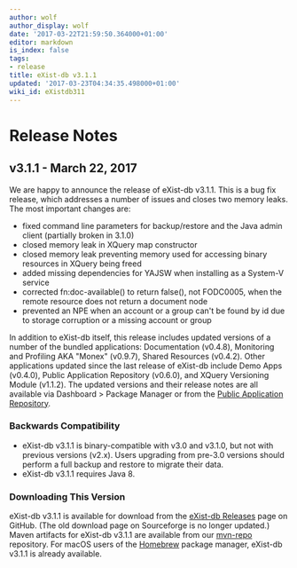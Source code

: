 ```yaml
---
author: wolf
author_display: wolf
date: '2017-03-22T21:59:50.364000+01:00'
editor: markdown
is_index: false
tags:
- release
title: eXist-db v3.1.1
updated: '2017-03-23T04:34:35.498000+01:00'
wiki_id: eXistdb311
---
```


# Release Notes

## v3.1.1 - March 22, 2017

We are happy to announce the release of eXist-db v3.1.1. This is a bug fix release, which addresses a number of issues and closes two memory leaks. The most important changes are:

- fixed command line parameters for backup/restore and the Java admin client (partially broken in 3.1.0)
- closed memory leak in XQuery map constructor
- closed memory leak preventing memory used for accessing binary resources in XQuery being freed
- added missing dependencies for YAJSW when installing as a System-V service
- corrected fn:doc-available() to return false(), not FODC0005, when the remote resource does not return a document node
- prevented an NPE when an account or a group can't be found by id due to storage corruption or a missing account or group

In addition to eXist-db itself, this release includes updated versions of a number of the bundled applications: Documentation (v0.4.8), Monitoring and Profiling AKA "Monex" (v0.9.7), Shared Resources (v0.4.2). Other applications updated since the last release of eXist-db include Demo Apps (v0.4.0), Public Application Repository (v0.6.0), and XQuery Versioning Module (v1.1.2). The updated versions and their release notes are all available via Dashboard > Package Manager or from the [Public Application Repository](http://demo.exist-db.org/exist/apps/public-repo/index.html).

### Backwards Compatibility

- eXist-db v3.1.1 is binary-compatible with v3.0 and v3.1.0, but not with previous versions (v2.x). Users upgrading from pre-3.0 versions should perform a full backup and restore to migrate their data.
- eXist-db v3.1.1 requires Java 8.

### Downloading This Version

eXist-db v3.1.1 is available for download from the [eXist-db Releases](https://github.com/eXist-db/exist/releases/tag/eXist-3.1.1) page on GitHub. (The old download page on Sourceforge is no longer updated.) Maven artifacts for eXist-db v3.1.1 are available from our [mvn-repo](https://github.com/eXist-db/mvn-repo) repository. For macOS users of the [Homebrew](http://brew.sh) package manager, eXist-db v3.1.1 is already available.
